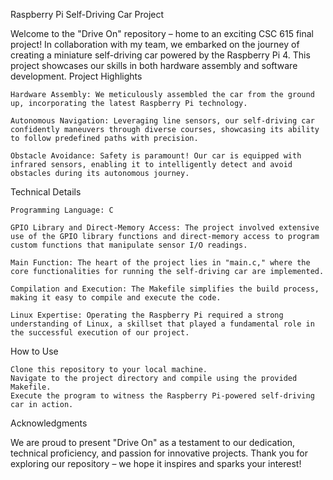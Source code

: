 
Raspberry Pi Self-Driving Car Project

Welcome to the "Drive On" repository – home to an exciting CSC 615 final project! In collaboration with my team, we embarked on the journey of creating a miniature self-driving car powered by the Raspberry Pi 4. This project showcases our skills in both hardware assembly and software development.
Project Highlights

    Hardware Assembly: We meticulously assembled the car from the ground up, incorporating the latest Raspberry Pi technology.

    Autonomous Navigation: Leveraging line sensors, our self-driving car confidently maneuvers through diverse courses, showcasing its ability to follow predefined paths with precision.

    Obstacle Avoidance: Safety is paramount! Our car is equipped with infrared sensors, enabling it to intelligently detect and avoid obstacles during its autonomous journey.

Technical Details

    Programming Language: C

    GPIO Library and Direct-Memory Access: The project involved extensive use of the GPIO library functions and direct-memory access to program custom functions that manipulate sensor I/O readings.

    Main Function: The heart of the project lies in "main.c," where the core functionalities for running the self-driving car are implemented.

    Compilation and Execution: The Makefile simplifies the build process, making it easy to compile and execute the code.

    Linux Expertise: Operating the Raspberry Pi required a strong understanding of Linux, a skillset that played a fundamental role in the successful execution of our project.

How to Use

    Clone this repository to your local machine.
    Navigate to the project directory and compile using the provided Makefile.
    Execute the program to witness the Raspberry Pi-powered self-driving car in action.

Acknowledgments

We are proud to present "Drive On" as a testament to our dedication, technical proficiency, and passion for innovative projects. Thank you for exploring our repository – we hope it inspires and sparks your interest!
